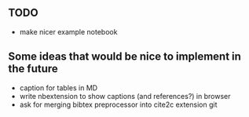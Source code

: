 ## TODO
- make nicer example notebook

## Some ideas that would be nice to implement in the future
- caption for tables in MD
- write nbextension to show captions (and references?) in browser
- ask for merging bibtex preprocessor into cite2c extension git
